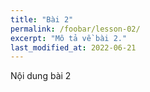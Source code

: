 ```yaml
---
title: "Bài 2"
permalink: /foobar/lesson-02/
excerpt: "Mô tả về bài 2."
last_modified_at: 2022-06-21
---
```


Nội dung bài 2